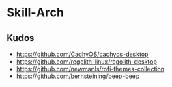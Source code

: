 # Skill-Arch

## Kudos

- https://github.com/CachyOS/cachyos-desktop
- https://github.com/regolith-linux/regolith-desktop
- https://github.com/newmanls/rofi-themes-collection
- https://github.com/bernsteining/beep-beep
